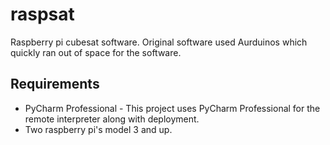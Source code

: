 # raspsat
Raspberry pi cubesat software. Original software used Aurduinos which quickly ran out of space for the software.

## Requirements

- PyCharm Professional - This project uses PyCharm Professional for the remote interpreter along with deployment.
- Two raspberry pi's model 3 and up.

